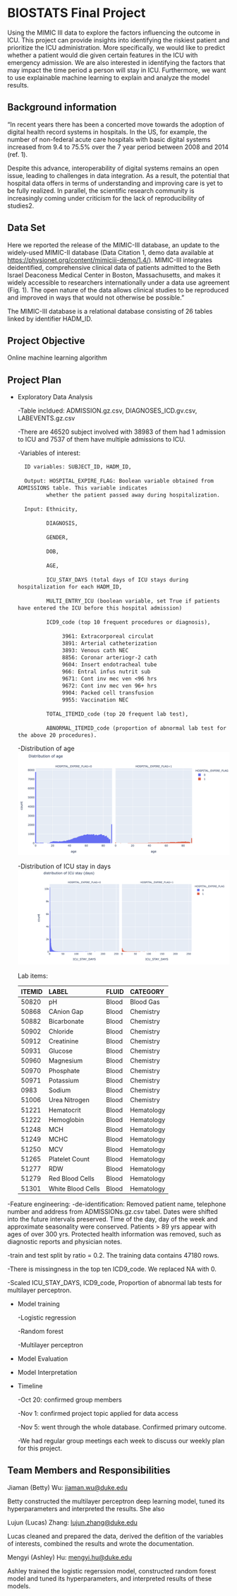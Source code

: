 # BIOSTATS Final Project
Using the MIMIC III data to explore the factors influencing the outcome in ICU. This project can provide insights into identifying the riskiest patient and prioritize the ICU administration. More specifically, we would like to predict whether a patient would die given certain features in the ICU with emergency admission. We are also interested in identifying the factors that may impact the time period a person will stay in ICU. Furthermore, we want to use explainable machine learning to explain and analyze the model results. 

## Background information
“In recent years there has been a concerted move towards the adoption of digital health record systems in hospitals. In the US, for example, the number of non-federal acute care hospitals with basic digital systems increased from 9.4 to 75.5% over the 7 year period between 2008 and 2014 (ref. 1).

Despite this advance, interoperability of digital systems remains an open issue, leading to challenges in data integration. As a result, the potential that hospital data offers in terms of understanding and improving care is yet to be fully realized. In parallel, the scientific research community is increasingly coming under criticism for the lack of reproducibility of studies2.

## Data Set
Here we reported the release of the MIMIC-III database, an update to the widely-used MIMIC-II database (Data Citation 1, demo data available at https://physionet.org/content/mimiciii-demo/1.4/). MIMIC-III integrates deidentified, comprehensive clinical data of patients admitted to the Beth Israel Deaconess Medical Center in Boston, Massachusetts, and makes it widely accessible to researchers internationally under a data use agreement (Fig. 1). The open nature of the data allows clinical studies to be reproduced and improved in ways that would not otherwise be possible.”

The MIMIC-III database is a relational database consisting of 26 tables linked by identifier HADM_ID.

## Project Objective 
Online machine learning algorithm

## Project Plan
- Exploratory Data Analysis
    
    -Table incldued: ADMISSION.gz.csv, DIAGNOSES_ICD.gv.csv, LABEVENTS.gz.csv  
    
    -There are 46520 subject involved with 38983 of them had 1 admission to ICU and 7537 of them have 
     multiple admissions to ICU.
    
    -Variables of interest:
        
        ID variables: SUBJECT_ID, HADM_ID,
        
        Output: HOSPITAL_EXPIRE_FLAG: Boolean variable obtained from ADMISSIONS table. This variable indicates 
               whether the patient passed away during hospitalization.
        
        Input: Ethnicity,
               
               DIAGNOSIS, 
               
               GENDER, 
               
               DOB, 
               
               AGE, 
               
               ICU_STAY_DAYS (total days of ICU stays during hospitalization for each HADM_ID, 
               
               MULTI_ENTRY_ICU (boolean variable, set True if patients have entered the ICU before this hospital admission)
               
               ICD9_code (top 10 frequent procedures or diagnosis),
                   
                    3961: Extracorporeal circulat
                    3891: Arterial catheterization	
                    3893: Venous cath NEC	
                    8856: Coronar arteriogr-2 cath	
                    9604: Insert endotracheal tube	
                    966: Entral infus nutrit sub	
                    9671: Cont inv mec ven <96 hrs	
                    9672: Cont inv mec ven 96+ hrs	
                    9904: Packed cell transfusion	
                    9955: Vaccination NEC
               
               TOTAL_ITEMID_code (top 20 frequent lab test),
               
               ABNORMAL_ITEMID_code (proportion of abnormal lab test for the above 20 procedures).
    -Distribution of age
    ![age distribution](age_density.png)
                    
    -Distribution of ICU stay in days
    ![stay distribution](icu_stay_density.png)
    
    Lab items:
                    
     ITEMID | LABEL | FLUID | CATEGORY 
    ------------- | ------------- | ------------- | ------------- 
    50820  | pH | Blood | Blood Gas
    50868  | CAnion Gap | Blood | Chemistry 
    50882  | Bicarbonate| Blood | Chemistry 
    50902  | Chloride	  | Blood |  Chemistry
    50912  | Creatinine |Blood	 | Chemistry 
    50931  | Glucose	 |  Blood |	 Chemistry 
    50960  | Magnesium	 |  Blood |	  Chemistry
    50970	| Phosphate	|  Blood|  Chemistry	
    50971	| Potassium	|  Blood|Chemistry
    0983 |	Sodium|	   Blood|Chemistry
    51006	|Urea Nitrogen|  Blood|	Chemistry
    51221	|Hematocrit	 |   Blood|	 Hematology
    51222	|Hemoglobin	 |  Blood	|  Hematology
    51248	| MCH	|  Blood|Hematology
    51249	|MCHC	 |  Blood|	Hematology
    51250	|MCV	|  Blood|Hematology
    51265	|Platelet Count	| Blood|Hematology
    51277	|RDW  |  Blood	|  Hematology
    51279	|Red Blood Cells|Blood|	Hematology
    51301	|White Blood Cells|	Blood|Hematology
                    
                    
     
-Feature engineering:
    -de-identification: 
        Removed patient name, telephone number and address from ADMISSIONs.gz.csv tabel.
        Dates were shifted into the future intervals preserved. Time of the day, day of the week and 
        approximate seasonality were conserved.
        Patients > 89 yrs appear with ages of over 300 yrs.
        Protected health information was removed, such as diagnostic reports and physician notes.
   
   -train and test split by ratio = 0.2. The training data contains 47180 rows.
   
   -There is missingness in the top ten ICD9_code. We replaced NA with 0.
   
   -Scaled ICU_STAY_DAYS, ICD9_code, Proportion of abnormal lab tests for multilayer perceptron.

- Model training
   
    -Logistic regression
   
    -Random forest
    
    -Multilayer perceptron

- Model Evaluation

- Model Interpretation

- Timeline

    -Oct 20: confirmed group members
    
    -Nov 1: confirmed project topic applied for data access
    
    -Nov 5: went through the whole database. Confirmed primary outcome.
    
    -We had regular group meetings each week to discuss our weekly plan for this project.

## Team Members and Responsibilities

Jiaman (Betty) Wu: jiaman.wu@duke.edu

Betty constructed the multilayer perceptron deep learning model, tuned its hyperparameters and interpreted the results. She also  

Lujun (Lucas) Zhang: lujun.zhang@duke.edu

Lucas cleaned and prepared the data, derived the defition of the variables of interests, combined the results and wrote the documentation.

Mengyi (Ashley) Hu: mengyi.hu@duke.edu

Ashley trained the logistic regerssion model, constructed random forest model and tuned its hyperparameters, and interpreted results of these models.
